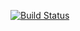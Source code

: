 [![Build Status](https://travis-ci.org/notorious01/lab09.svg?branch=master)](https://travis-ci.org/notorious01/lab09) 


